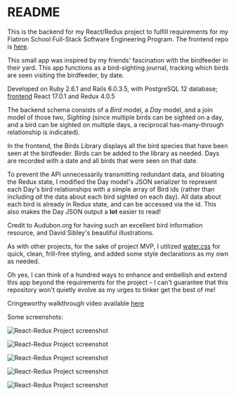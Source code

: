 # README

This is the backend for my React/Redux project to fulfill requirements for my Flatiron School Full-Stack Software Engineering Program. The frontend repo is [here](https://github.com/s-blais/react-redux-portfolio-project-birdfeeder-frontend).

This small app was inspired by my friends' fascination with the birdfeeder in their yard. This app functions as a bird-sighting journal, tracking which birds are seen visiting the birdfeeder, by date.

Developed on Ruby 2.6.1 and Rails 6.0.3.5, with PostgreSQL 12 database; [frontend](https://github.com/s-blais/react-redux-portfolio-project-birdfeeder-frontend) React 17.0.1 and Redux 4.0.5

The backend schema consists of a *Bird* model, a *Day* model, and a join model of those two, *Sighting* (since multiple birds can be sighted on a day, and a bird can be sighted on multiple days, a reciprocal has-many-through relationship is indicated). 

In the frontend, the Birds Library displays all the bird species that have been seen at the birdfeeder. Birds can be added to the library as needed. Days are recorded with a date and all birds that were seen on that date.

To prevent the API unnecessarily transmitting redundant data, and bloating the Redux state, I modified the Day model's JSON serializer to represent each Day's bird relationships with a simple array of Bird ids (rather than including *all* the data about each bird sighted on each day). All data about each bird is already in Redux state, and can be accessed via the id. This also makes the Day JSON output a **lot** easier to read!

Credit to Audubon.org for having such an excellent bird information resource, and David Sibley's beautiful illustrations.

As with other projects, for the sake of project MVP, I utilized [water.css](https://watercss.kognise.dev/) for quick, clean, frill-free styling, and added some style declarations as my own as needed.

Oh yes, I can think of a hundred ways to enhance and embellish and extend this app beyond the requirements for the project – I can't guarantee that this repository won't quietly evolve as my urges to tinker get the best of me!

Cringeworthy walkthrough video available [here](https://youtu.be/2O_LzC-Nugk)

Some screenshots:

![React-Redux Project screenshot](http://s-blais.com/assets/RR-project-home-v1.png)


![React-Redux Project screenshot](http://s-blais.com/assets/RR-project-birds-library-v2.png)


![React-Redux Project screenshot](http://s-blais.com/assets/RR-project-bird-new-form-v1.png)


![React-Redux Project screenshot](http://s-blais.com/assets/RR-project-day-sightings-v2.png)


![React-Redux Project screenshot](http://s-blais.com/assets/RR-project-day-new-form-v1.png)
